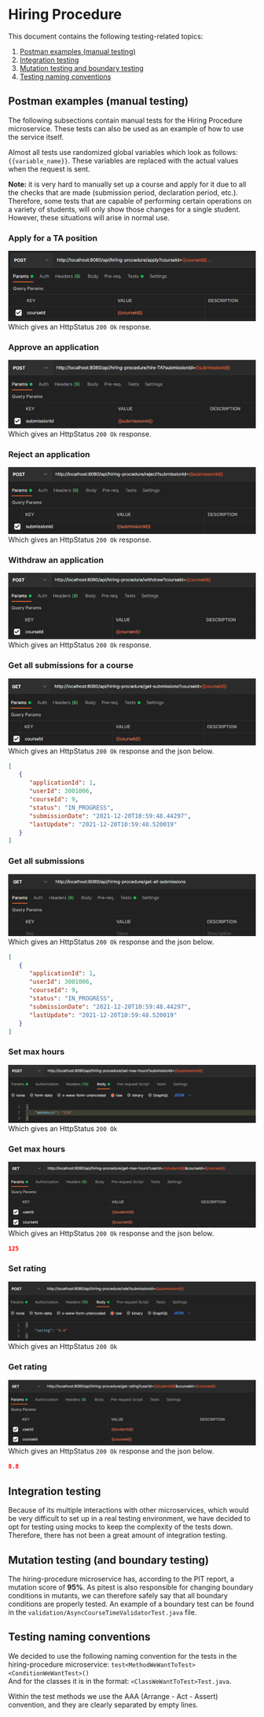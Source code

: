 # Hiring Procedure

This document contains the following testing-related topics:

1. [Postman examples (manual testing)](#postman-examples-manual-testing)
2. [Integration testing](#integration-testing)
3. [Mutation testing and boundary testing](#mutation-testing-and-boundary-testing)
4. [Testing naming conventions](#testing-naming-conventions)

## Postman examples (manual testing)

The following subsections contain manual tests for the Hiring Procedure microservice. These tests can also be used as an example of how to use the service itself.

Almost all tests use randomized global variables which look as follows: `{{variable_name}}`. These variables are replaced with the actual values when the request is sent.

**Note:** it is very hard to manually set up a course and apply for it due to all the checks that are made (submission period, declaration period, etc.). Therefore, some tests that are capable of performing certain operations on a variety of students, will only show those changes for a single student. However, these situations will arise in normal use.

### Apply for a TA position
   ![Apply](images/apply.png)\
   Which gives an HttpStatus `200 Ok` response.

### Approve an application
   ![Approve](images/hire.png)\
   Which gives an HttpStatus `200 Ok` response.

### Reject an application
   ![Reject](images/reject.png)\
   Which gives an HttpStatus `200 Ok` response.

### Withdraw an application
   ![Withdraw](images/withdraw.png)\
   Which gives an HttpStatus `200 Ok` response.

### Get all submissions for a course
   ![GetSubmissions](images/get-for-course.png)\
   Which gives an HttpStatus `200 Ok` response and the json below.
   ```json
   [
      {
         "applicationId": 1,
         "userId": 3001006,
         "courseId": 9,
         "status": "IN_PROGRESS",
         "submissionDate": "2021-12-20T10:59:48.44297",
         "lastUpdate": "2021-12-20T10:59:48.520019"
      }
  ]
   ```

### Get all submissions
   ![GetAllSubmissions](images/get-all.png)\
   Which gives an HttpStatus `200 Ok` response and the json below.
   ```json
   [
      {
         "applicationId": 1,
         "userId": 3001006,
         "courseId": 9,
         "status": "IN_PROGRESS",
         "submissionDate": "2021-12-20T10:59:48.44297",
         "lastUpdate": "2021-12-20T10:59:48.520019"
      }
  ]
   ```

### Set max hours
   ![SetMaxHours](images/set-max-hours.png)\
   Which gives an HttpStatus `200 Ok`


### Get max hours
   ![GetMaxHours](images/get-max-hours.png)\
   Which gives an HttpStatus `200 Ok` response and the json below.
   ```json
   125
   ```

### Set rating
   ![SetRating](images/set-rating.png)\
   Which gives an HttpStatus `200 Ok`


### Get rating
   ![GetRating](images/get-rating.png)\
   Which gives an HttpStatus `200 Ok` response and the json below.
   ```json
   8.8
   ```

## Integration testing

Because of its multiple interactions with other microservices, which would be very difficult to set up in a real testing environment, we have decided to opt for testing using mocks to keep the complexity of the tests down. Therefore, there has not been a great amount of integration testing.

## Mutation testing (and boundary testing)

The hiring-procedure microservice has, according to the PIT report, a mutation score of **95%**. As pitest is also responsible
for changing boundary conditions in mutants, we can therefore safely say that all boundary conditions are properly tested. An example
of a boundary test can be found in the `validation/AsyncCourseTimeValidatorTest.java` file. 

## Testing naming conventions
We decided to use the following naming convention for the tests in the hiring-procedure microservice:
```test<MethodWeWantToTest><ConditionWeWantTest>()```\
And for the classes it is in the format: ```<ClassWeWantToTest>Test.java```.

Within the test methods we use the AAA (Arrange - Act - Assert) convention, and they are clearly separated by empty lines.

